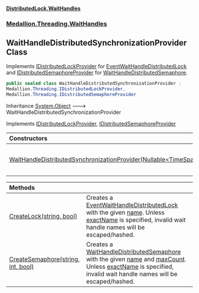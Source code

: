 #### [DistributedLock.WaitHandles](README.md 'README')
### [Medallion.Threading.WaitHandles](Medallion.Threading.WaitHandles.md 'Medallion.Threading.WaitHandles')

## WaitHandleDistributedSynchronizationProvider Class

Implements [IDistributedLockProvider](https://github.com/madelson/DistributedLock/tree/default-documentation/docs/api/DistributedLock.Core/IDistributedLockProvider.md 'Medallion.Threading.IDistributedLockProvider') for [EventWaitHandleDistributedLock](EventWaitHandleDistributedLock.md 'Medallion.Threading.WaitHandles.EventWaitHandleDistributedLock')
and [IDistributedSemaphoreProvider](https://github.com/madelson/DistributedLock/tree/default-documentation/docs/api/DistributedLock.Core/IDistributedSemaphoreProvider.md 'Medallion.Threading.IDistributedSemaphoreProvider') for [WaitHandleDistributedSemaphore](WaitHandleDistributedSemaphore.md 'Medallion.Threading.WaitHandles.WaitHandleDistributedSemaphore').

```csharp
public sealed class WaitHandleDistributedSynchronizationProvider :
Medallion.Threading.IDistributedLockProvider,
Medallion.Threading.IDistributedSemaphoreProvider
```

Inheritance [System.Object](https://docs.microsoft.com/en-us/dotnet/api/System.Object 'System.Object') &#129106; WaitHandleDistributedSynchronizationProvider

Implements [IDistributedLockProvider](https://github.com/madelson/DistributedLock/tree/default-documentation/docs/api/DistributedLock.Core/IDistributedLockProvider.md 'Medallion.Threading.IDistributedLockProvider'), [IDistributedSemaphoreProvider](https://github.com/madelson/DistributedLock/tree/default-documentation/docs/api/DistributedLock.Core/IDistributedSemaphoreProvider.md 'Medallion.Threading.IDistributedSemaphoreProvider')

| Constructors | |
| :--- | :--- |
| [WaitHandleDistributedSynchronizationProvider(Nullable&lt;TimeSpan&gt;)](WaitHandleDistributedSynchronizationProvider..ctor.e6xRwWsJppw/KT0BMNM9Fg.md 'Medallion.Threading.WaitHandles.WaitHandleDistributedSynchronizationProvider.WaitHandleDistributedSynchronizationProvider(System.Nullable<System.TimeSpan>)') | Constructs a [WaitHandleDistributedSynchronizationProvider](WaitHandleDistributedSynchronizationProvider.md 'Medallion.Threading.WaitHandles.WaitHandleDistributedSynchronizationProvider') using the provided [abandonmentCheckCadence](WaitHandleDistributedSynchronizationProvider..ctor.e6xRwWsJppw/KT0BMNM9Fg.md#Medallion.Threading.WaitHandles.WaitHandleDistributedSynchronizationProvider.WaitHandleDistributedSynchronizationProvider(System.Nullable_System.TimeSpan_).abandonmentCheckCadence 'Medallion.Threading.WaitHandles.WaitHandleDistributedSynchronizationProvider.WaitHandleDistributedSynchronizationProvider(System.Nullable<System.TimeSpan>).abandonmentCheckCadence'). |

| Methods | |
| :--- | :--- |
| [CreateLock(string, bool)](WaitHandleDistributedSynchronizationProvider.CreateLock.+f5b/NJBO/BPj27n2I4gbA.md 'Medallion.Threading.WaitHandles.WaitHandleDistributedSynchronizationProvider.CreateLock(string, bool)') | Creates a [EventWaitHandleDistributedLock](EventWaitHandleDistributedLock.md 'Medallion.Threading.WaitHandles.EventWaitHandleDistributedLock') with the given [name](WaitHandleDistributedSynchronizationProvider.CreateLock.+f5b/NJBO/BPj27n2I4gbA.md#Medallion.Threading.WaitHandles.WaitHandleDistributedSynchronizationProvider.CreateLock(string,bool).name 'Medallion.Threading.WaitHandles.WaitHandleDistributedSynchronizationProvider.CreateLock(string, bool).name'). Unless [exactName](WaitHandleDistributedSynchronizationProvider.CreateLock.+f5b/NJBO/BPj27n2I4gbA.md#Medallion.Threading.WaitHandles.WaitHandleDistributedSynchronizationProvider.CreateLock(string,bool).exactName 'Medallion.Threading.WaitHandles.WaitHandleDistributedSynchronizationProvider.CreateLock(string, bool).exactName') is specified, invalid wait handle names will be escaped/hashed. |
| [CreateSemaphore(string, int, bool)](WaitHandleDistributedSynchronizationProvider.CreateSemaphore.lScE6Nm5quO4w5D+oiHGrA.md 'Medallion.Threading.WaitHandles.WaitHandleDistributedSynchronizationProvider.CreateSemaphore(string, int, bool)') | Creates a [WaitHandleDistributedSemaphore](WaitHandleDistributedSemaphore.md 'Medallion.Threading.WaitHandles.WaitHandleDistributedSemaphore') with the given [name](WaitHandleDistributedSynchronizationProvider.CreateSemaphore.lScE6Nm5quO4w5D+oiHGrA.md#Medallion.Threading.WaitHandles.WaitHandleDistributedSynchronizationProvider.CreateSemaphore(string,int,bool).name 'Medallion.Threading.WaitHandles.WaitHandleDistributedSynchronizationProvider.CreateSemaphore(string, int, bool).name') and [maxCount](WaitHandleDistributedSynchronizationProvider.CreateSemaphore.lScE6Nm5quO4w5D+oiHGrA.md#Medallion.Threading.WaitHandles.WaitHandleDistributedSynchronizationProvider.CreateSemaphore(string,int,bool).maxCount 'Medallion.Threading.WaitHandles.WaitHandleDistributedSynchronizationProvider.CreateSemaphore(string, int, bool).maxCount'). Unless [exactName](WaitHandleDistributedSynchronizationProvider.CreateSemaphore.lScE6Nm5quO4w5D+oiHGrA.md#Medallion.Threading.WaitHandles.WaitHandleDistributedSynchronizationProvider.CreateSemaphore(string,int,bool).exactName 'Medallion.Threading.WaitHandles.WaitHandleDistributedSynchronizationProvider.CreateSemaphore(string, int, bool).exactName') is specified, invalid wait  handle names will be escaped/hashed. |
